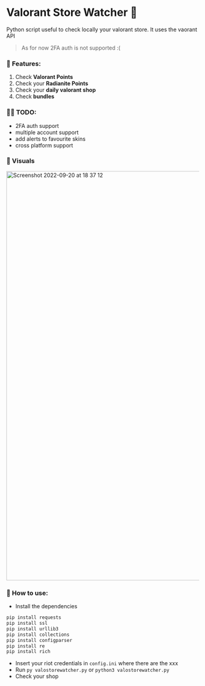 # Valorant Store Watcher  👀 

Python script useful to check locally your valorant store. It uses the vaorant API
> As for now 2FA auth is not supported :(

### 🍕 Features:
1) Check **Valorant Points**
2) Check your **Radianite Points**
3) Check your **daily valorant shop**
4) Check **bundles**

### ✍🏼 TODO:
- 2FA auth support
- multiple account support
- add alerts to favourite skins
- cross platform support

### 🌊 Visuals
<img width="1070" alt="Screenshot 2022-09-20 at 18 37 12" src="https://user-images.githubusercontent.com/81587335/191315227-241c5d38-4480-4723-964e-883ccce46176.png">




### 📃 How to use:
- Install the dependencies
```python
pip install requests
pip install ssl
pip install urllib3
pip install collections
pip install configparser
pip install re
pip install rich
```
- Insert your riot credentials in `config.ini` where there are the xxx
- Run `py valostorewatcher.py` or `python3 valostorewatcher.py`
- Check your shop
